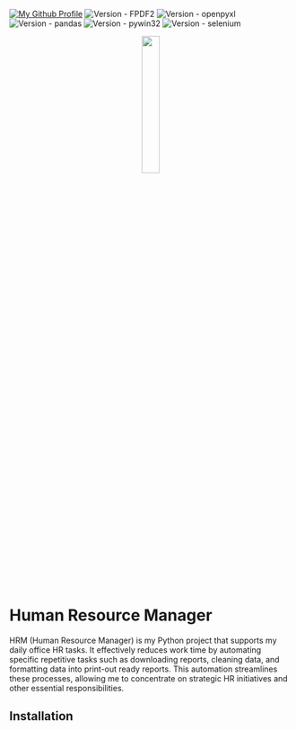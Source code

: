 [![My Github Profile](https://img.shields.io/badge/View-My_Profile-yellow?style=for-the-badge&logo=github)](https://github.com/odhyp)
![Version - FPDF2](https://img.shields.io/badge/FPDF2-2.7.6-teal?style=for-the-badge&logo=python)
![Version - openpyxl](https://img.shields.io/badge/openpyxl-3.1.2-teal?style=for-the-badge&logo=python)
![Version - pandas](https://img.shields.io/badge/pandas-2.1.4-teal?style=for-the-badge&logo=python)
![Version - pywin32](https://img.shields.io/badge/pywin32-306-teal?style=for-the-badge&logo=python)
![Version - selenium](https://img.shields.io/badge/selenium-4.16.0-teal?style=for-the-badge&logo=python)

<div align="center">
    <a href="https://commons.wikimedia.org/wiki/File:Coat_of_arms_of_Yogyakarta.svg">
        <img src="https://upload.wikimedia.org/wikipedia/commons/b/b8/Coat_of_arms_of_Yogyakarta.svg" width=25% height=25%>
    </a>
</div>

# Human Resource Manager

HRM (Human Resource Manager) is my Python project that supports my daily office HR tasks. It effectively reduces work time by automating specific repetitive tasks such as downloading reports, cleaning data, and formatting data into print-out ready reports. This automation streamlines these processes, allowing me to concentrate on strategic HR initiatives and other essential responsibilities.

## Installation
